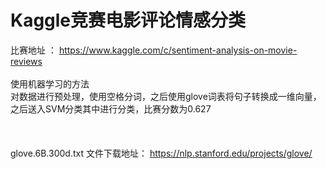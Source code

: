 # Kaggle竞赛电影评论情感分类
比赛地址 ： https://www.kaggle.com/c/sentiment-analysis-on-movie-reviews     \
\
使用机器学习的方法\
对数据进行预处理，使用空格分词，之后使用glove词表将句子转换成一维向量，之后送入SVM分类其中进行分类，比赛分数为0.627\
\
\
\
glove.6B.300d.txt 文件下载地址： https://nlp.stanford.edu/projects/glove/ 
